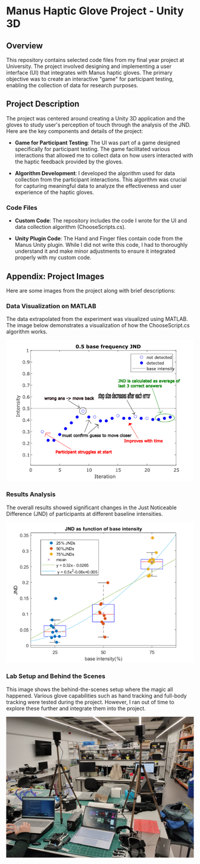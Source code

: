 # Manus Haptic Glove Project - Unity 3D

## Overview

This repository contains selected code files from my final year project at University. The project involved designing and implementing a user interface (UI) that integrates with Manus haptic gloves. The primary objective was to create an interactive "game" for participant testing, enabling the collection of data for research purposes.

## Project Description

The project was centered around creating a Unity 3D application and the gloves to study user's perception of touch through the analysis of the JND. Here are the key components and details of the project:

- **Game for Participant Testing**: The UI was part of a game designed specifically for participant testing. The game facilitated various interactions that allowed me to collect data on how users interacted with the haptic feedback provided by the gloves.

- **Algorithm Development**: I developed the algorithm used for data collection from the participant interactions. This algorithm was crucial for capturing meaningful data to analyze the effectiveness and user experience of the haptic gloves.

### Code Files

- **Custom Code**: The repository includes the code I wrote for the UI and data collection algorithm (ChooseScripts.cs).

- **Unity Plugin Code**: The Hand and Finger files contain code from the Manus Unity plugin. While I did not write this code, I had to thoroughly understand it and make minor adjustments to ensure it integrated properly with my custom code.



## Appendix: Project Images

Here are some images from the project along with brief descriptions:

### Data Visualization on MATLAB

The data extrapolated from the experiment was visualized using MATLAB. The image below demonstrates a visualization of how the ChooseScript.cs algorithm works.

![Data Visualization](/Images/TheAlgorithm.png "Data Visualization on MATLAB")

### Results Analysis

The overall results showed significant changes in the Just Noticeable Difference (JND) of participants at different baseline intensities.

![Results Analysis](/Images/FinalResults.png "Results Analysis")

### Lab Setup and Behind the Scenes

This image shows the behind-the-scenes setup where the magic all happened. Various glove capabilities such as hand tracking and full-body tracking were tested during the project. However, I ran out of time to explore these further and integrate them into the project.

![Lab Setup](/Images/LabSetup.jpg "Lab Setup and Behind the Scenes")